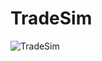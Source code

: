 # TradeSim

![TradeSim](https://github.com/user-attachments/assets/481b756e-50dd-450b-a927-d60cb4b4cc1e)
